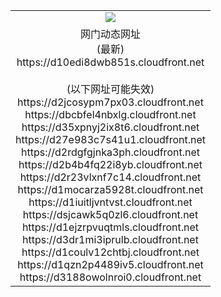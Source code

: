 ﻿<table>
  <tr></tr>
  <tr><td colspan=2 align=center><img src="https://d10edi8dwb851s.cloudfront.net/Up/oGate.jpg" /></td></tr>
  <tr><td colspan=2 align=center>网门动态网址<br/>(最新)
<br>https://d10edi8dwb851s.cloudfront.net
<br/><br/>(以下网址可能失效)
<br>https://d2jcosypm7px03.cloudfront.net
<br>https://dbcbfel4nbxlg.cloudfront.net
<br>https://d35xpnyj2ix8t6.cloudfront.net
<br>https://d27e983c7s41u1.cloudfront.net
<br>https://d2rdgfgjnka3ph.cloudfront.net
<br>https://d2b4b4fq22i8yb.cloudfront.net
<br>https://d2r23vlxnf7c14.cloudfront.net
<br>https://d1mocarza5928t.cloudfront.net
<br>https://d1iuitljvntvst.cloudfront.net
<br>https://dsjcawk5q0zl6.cloudfront.net
<br>https://d1ejzrpvuqtmls.cloudfront.net
<br>https://d3dr1mi3iprulb.cloudfront.net
<br>https://d1coulv12chtbj.cloudfront.net
<br>https://d1qzn2p4489iv5.cloudfront.net
<br>https://d3188owolnroi0.cloudfront.net
    </td>
  </tr>
</table>
